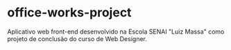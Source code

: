 # office-works-project
Aplicativo web front-end desenvolvido na Escola SENAI "Luiz Massa" como projeto de conclusão do curso de Web Designer.
